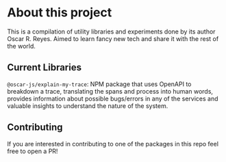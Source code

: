 # About this project

This is a compilation of utility libraries and experiments done by its author Oscar R. Reyes. Aimed to learn fancy new tech and share it with the rest of the world.

## Current Libraries

`@oscar-js/explain-my-trace`: NPM package that uses OpenAPI to breakdown a trace, translating the spans and process into human words, provides information about possible bugs/errors in any of the services and valuable insights to understand the nature of the system.

## Contributing

If you are interested in contributing to one of the packages in this repo feel free to open a PR!
